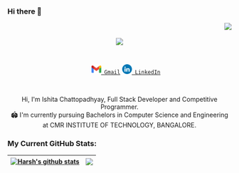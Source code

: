
<!--
**ishita2104/ishita2104** is a ✨ _special_ ✨ repository because its `README.md` (this file) appears on your GitHub profile.

Here are some ideas to get you started:

- 🔭 I’m currently working on ...
- 🌱 I’m currently learning ...
- 👯 I’m looking to collaborate on ...
- 🤔 I’m looking for help with ...
- 💬 Ask me about ...
- 📫 How to reach me: ...
- 😄 Pronouns: ...
- ⚡ Fun fact: ...
-->
### Hi there 👋

<img align="right" src="https://visitor-badge.laobi.icu/badge?page_id=ishita2104">

<h1 align="center">
  <a href="https://git.io/typing-svg">
    <img src="https://readme-typing-svg.herokuapp.com/?lines=Hello,+Folks!+👋;I+am+Isita+Chattopadhyay;Nice+to+meet+you!&center=true&size=30">
  </a>
</h1>

<p align="center">
  <code>
    <a href="mailto:ishitarumi6@gmail.com" title="Gmail"><img width="22" src="https://github.com/harsh725/harsh725/blob/master/icons/Gmail.png"> Gmail</a></code>
    <code><a href="https://www.linkedin.com/in/ishita-chattopadhyay-53905b1a2/" title="Gmail"><img width="22" src="https://github.com/harsh725/harsh725/blob/master/icons/LinkedIN.png"> LinkedIn</a></code>

</p>
<br />
<p align="center">
Hi, I'm Ishita Chattopadhyay, Full Stack Developer and Competitive Programmer.
  <br>
  🏟 I'm currently pursuing Bachelors in Computer Science and Engineering at CMR INSTITUTE OF TECHNOLOGY, BANGALORE.
  <br>
</p>

<!-- https://github-readme-stats.vercel.app/api?username=harsh725&show_icons=true -->

### My Current GitHub Stats:
| <a href="https://github.com/ishita2104/github-readme-stats"><img align="center" src="https://github-readme-stats.vercel.app/api?username=ishita2104&show_icons=true&include_all_commits=true&theme=buefy&hide_border=true" alt="Harsh's github stats" /></a> | <a href="https://github.com/ishita2104/github-readme-stats"><img align="center" src="https://github-readme-stats.vercel.app/api/top-langs/?username=ishita2104&layout=compact&theme=buefy&hide_border=true" /></a> |
| ------------- | ------------- |
